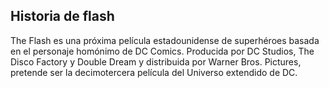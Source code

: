 ## Historia de flash 
The Flash es una próxima película estadounidense de superhéroes basada en el personaje homónimo de DC Comics. Producida por DC Studios, The Disco Factory y Double Dream y distribuida por Warner Bros. Pictures, pretende ser la decimotercera película del Universo extendido de DC.
